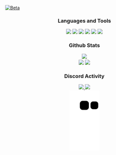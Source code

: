 [![Beta](https://cdn.discordapp.com/attachments/919566811752722433/958358647795249233/Scripter_Kids.png)](https://github.com/scripterkidsdev)


<div align="center">
<h3>Languages and Tools</h3>
<a <img src="https://img.shields.io/badge/JavaScript%20-111111.svg?&style=for-the-badge&logo=JavaScript&logoColor=white"> </a>

<img src="https://img.shields.io/badge/Node.js%20-111111.svg?&style=for-the-badge&logo=Node.js&logoColor=white">
<img src="https://img.shields.io/badge/Python%20-111111.svg?&style=for-the-badge&logo=Python&logoColor=white">
<img src="https://img.shields.io/badge/Discord.Js%20-111111.svg?&style=for-the-badge&logo=Discord.Js&logoColor=white">
<img src="https://img.shields.io/badge/Visual%20Studio%20Code%20-111111.svg?&style=for-the-badge&logo=Visual%20Studio%20Code&logoColor=white>">
<img src="https://img.shields.io/badge/HTML5%20-111111.svg?&style=for-the-badge&logo=HTML5&logoColor=white">
<img src="https://img.shields.io/badge/CSS%20-111111.svg?&style=for-the-badge&logo=CSS3&logoColor=white">
</div>


<div align="center">
<h3>Github Stats</h3>
  <div><img src="https://komarev.com/ghpvc/?username=scripterkidsdev&&label=PROFILE+VIEWS&color=grey"/></div>
  <img src="https://github-readme-stats.vercel.app/api?username=scripterkidsdev&count_private=true&hide_border=true&show_icons=true&include_all_commits=true&bg_color=0d1117&title_color=FFFFFF&text_color=9f9f9f&icon_color=FFFFFF" width="%100" height="150px">
<img src="https://github-readme-stats.vercel.app/api/top-langs/?username=scripterkidsdev&layout=compact&theme=nord&hide_border=true&bg_color=0d1117&border_radius=6&title_color=FFFFFF" width="%100" height="150px">
</a>

<div align="center">
<h3>Discord Activity</h3>
   <a href="https://discord.com/users/853165212135587870" target="_blank">
      <img src="https://lanyard-profile-readme.vercel.app/api/853165212135587870?theme=light&bg=809ecf&animated=false&hideDiscrim=true&borderRadius=30px&idleMessage=Probably%20doing%20something%20else...">
     <a href="https://discord.com/users/964521958341500968" target="_blank">
      <img src="https://lanyard-profile-readme.vercel.app/api/964521958341500968?theme=light&bg=809ecf&animated=false&hideDiscrim=true&borderRadius=30px&idleMessage=Probably%20doing%20something%20else...">
   </a>
</div>
<a href="" target="_blank"><img src="https://github.com/AstraaDev/AstraaDev/blob/output/github-contribution-grid-snake.svg" alt="snake"></a>
